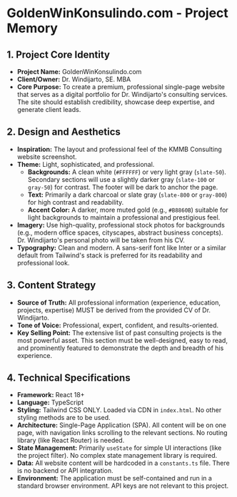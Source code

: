 # GoldenWinKonsulindo.com - Project Memory

## 1. Project Core Identity

*   **Project Name:** GoldenWinKonsulindo.com
*   **Client/Owner:** Dr. Windijarto, SE. MBA
*   **Core Purpose:** To create a premium, professional single-page website that serves as a digital portfolio for Dr. Windijarto's consulting services. The site should establish credibility, showcase deep expertise, and generate client leads.

## 2. Design and Aesthetics

*   **Inspiration:** The layout and professional feel of the KMMB Consulting website screenshot.
*   **Theme:** Light, sophisticated, and professional.
    *   **Backgrounds:** A clean white (`#FFFFFF`) or very light gray (`slate-50`). Secondary sections will use a slightly darker gray (`slate-100` or `gray-50`) for contrast. The footer will be dark to anchor the page.
    *   **Text:** Primarily a dark charcoal or slate gray (`slate-800` or `gray-800`) for high contrast and readability.
    *   **Accent Color:** A darker, more muted gold (e.g., `#B8860B`) suitable for light backgrounds to maintain a professional and prestigious feel.
*   **Imagery:** Use high-quality, professional stock photos for backgrounds (e.g., modern office spaces, cityscapes, abstract business concepts). Dr. Windijarto's personal photo will be taken from his CV.
*   **Typography:** Clean and modern. A sans-serif font like Inter or a similar default from Tailwind's stack is preferred for its readability and professional look.

## 3. Content Strategy

*   **Source of Truth:** All professional information (experience, education, projects, expertise) MUST be derived from the provided CV of Dr. Windijarto.
*   **Tone of Voice:** Professional, expert, confident, and results-oriented.
*   **Key Selling Point:** The extensive list of past consulting projects is the most powerful asset. This section must be well-designed, easy to read, and prominently featured to demonstrate the depth and breadth of his experience.

## 4. Technical Specifications

*   **Framework:** React 18+
*   **Language:** TypeScript
*   **Styling:** Tailwind CSS ONLY. Loaded via CDN in `index.html`. No other styling methods are to be used.
*   **Architecture:** Single-Page Application (SPA). All content will be on one page, with navigation links scrolling to the relevant sections. No routing library (like React Router) is needed.
*   **State Management:** Primarily `useState` for simple UI interactions (like the project filter). No complex state management library is required.
*   **Data:** All website content will be hardcoded in a `constants.ts` file. There is no backend or API integration.
*   **Environment:** The application must be self-contained and run in a standard browser environment. API keys are not relevant to this project.